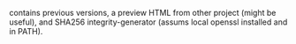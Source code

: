 contains previous versions, a preview HTML from other project (might be useful), and SHA256 integrity-generator (assums local openssl installed and in PATH).